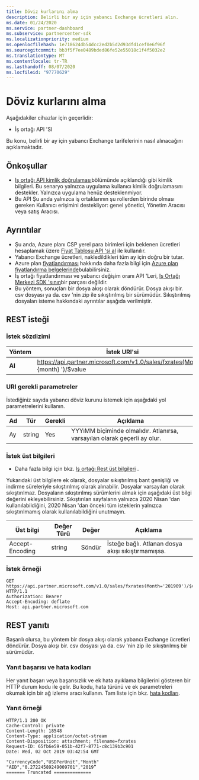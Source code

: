```yaml
---
title: Döviz kurlarını alma
description: Belirli bir ay için yabancı Exchange ücretleri alın.
ms.date: 01/24/2020
ms.service: partner-dashboard
ms.subservice: partnercenter-sdk
ms.localizationpriority: medium
ms.openlocfilehash: 1e718624db54dcc2ed2b5d2d93dfd1cef0e6f96f
ms.sourcegitcommit: bb3f5f7ee0489bded86fe52e55018c1f4f5032e2
ms.translationtype: MT
ms.contentlocale: tr-TR
ms.lasthandoff: 08/07/2020
ms.locfileid: "97770629"
---
```

# <a name="get-foreign-exchange-rates"></a>Döviz kurlarını alma

Aşağıdakiler cihazlar için geçerlidir:

- İş ortağı API 'SI

Bu konu, belirli bir ay için yabancı Exchange tarifelerinin nasıl alınacağını açıklamaktadır.

## <a name="prerequisites"></a>Önkoşullar

- [Iş ortağı API kimlik doğrulaması](api-authentication.md)bölümünde açıklandığı gibi kimlik bilgileri. Bu senaryo yalnızca uygulama kullanıcı kimlik doğrulamasını destekler. Yalnızca uygulama henüz desteklenmiyor.
- Bu API Şu anda yalnızca iş ortaklarının şu rollerden birinde olması gereken Kullanıcı erişimini destekliyor: genel yönetici, Yönetim Aracısı veya satış Aracısı.


## <a name="details"></a>Ayrıntılar

- Şu anda, Azure planı CSP yerel para birimleri için beklenen ücretleri hesaplamak üzere [Fiyat Tablosu API 'si al](get-a-price-sheet.md) ile kullanılır.
- Yabancı Exchange ücretleri, nakledildikleri tüm ay için doğru bir tutar.
- Azure plan [fiyatlandırması](pricing.md) hakkında daha fazla bilgi için [Azure plan fiyatlandırma belgelerinde](https://docs.microsoft.com/partner-center/azure-plan-price-list)bulabilirsiniz.
- İş ortağı fiyatlandırması ve yabancı değişim oranı API 'Leri, [Iş Ortağı Merkezi SDK 'sının](https://docs.microsoft.com/partner-center/develop/get-started)bir parçası değildir.
- Bu yöntem, sonuçları bir dosya akışı olarak döndürür. Dosya akışı bir. csv dosyası ya da. csv 'nin zip ile sıkıştırılmış bir sürümüdür. Sıkıştırılmış dosyaları isteme hakkındaki ayrıntılar aşağıda verilmiştir.

## <a name="rest-request"></a>REST isteği

### <a name="request-syntax"></a>İstek sözdizimi

| Yöntem   | İstek URI'si                                                                                                 |
|----------|-------------------------------------------------------------------------------------------------------------|
| **Al** | https://api.partner.microsoft.com/v1.0/sales/fxrates(Month=' {month} ')/$value                                  |

### <a name="uri-required-parameters"></a>URI gerekli parametreler

İstediğiniz sayıda yabancı döviz kurunu istemek için aşağıdaki yol parametrelerini kullanın.

| Ad                   | Tür     | Gerekli | Açıklama                                                     |
|------------------------|----------|----------|-----------------------------------------------------------------|
|Ay                      | string   | Yes       | YYYıMM biçiminde olmalıdır. Atlanırsa, varsayılan olarak geçerli ay olur.       |

### <a name="request-headers"></a>İstek üst bilgileri

- Daha fazla bilgi için bkz. [Iş ortağı Rest üst bilgileri](headers.md) .

Yukarıdaki üst bilgilere ek olarak, dosyalar sıkıştırılmış bant genişliği ve indirme süreleriyle sıkıştırılmış olarak alınabilir. Dosyalar varsayılan olarak sıkıştırılmaz. Dosyaların sıkıştırılmış sürümlerini almak için aşağıdaki üst bilgi değerini ekleyebilirsiniz. Sıkıştırılan sayfaların yalnızca 2020 Nisan 'dan kullanılabildiğini, 2020 Nisan 'dan önceki tüm isteklerin yalnızca sıkıştırılmamış olarak kullanılabildiğini unutmayın.

| Üst bilgi                   | Değer Türü     | Değer | Açıklama                                                     |
|------------------------|----------|----------|-----------------------------------------------------------------|
|Accept-Encoding| string   | Söndür| İsteğe bağlı. Atlanan dosya akışı sıkıştırmamışsa.       |

### <a name="request-example"></a>İstek örneği

```http
GET https://api.partner.microsoft.com/v1.0/sales/fxrates(Month='201909')/$value HTTP/1.1
Authorization: Bearer
Accept-Encoding: deflate
Host: api.partner.microsoft.com

```

## <a name="rest-response"></a>REST yanıtı

Başarılı olursa, bu yöntem bir dosya akışı olarak yabancı Exchange ücretleri döndürür. Dosya akışı bir. csv dosyası ya da. csv 'nin zip ile sıkıştırılmış bir sürümüdür.

### <a name="response-success-and-error-codes"></a>Yanıt başarısı ve hata kodları

Her yanıt başarı veya başarısızlık ve ek hata ayıklama bilgilerini gösteren bir HTTP durum kodu ile gelir. Bu kodu, hata türünü ve ek parametreleri okumak için bir ağ izleme aracı kullanın. Tam liste için bkz. [hata kodları](error-codes.md).

### <a name="response-example"></a>Yanıt örneği

``` http
HTTP/1.1 200 OK
Cache-Control: private
Content-Length: 18548
Content-Type: application/octet-stream
Content-Disposition: attachment; filename=fxrates
Request-ID: 65fb6e59-051b-42f7-8771-c8c139b3c901
Date: Wed, 02 Oct 2019 03:42:54 GMT

"CurrencyCode","USDPerUnit","Month"
"AED","0.27224589249009701","2019”
======= Truncated ==============

```
